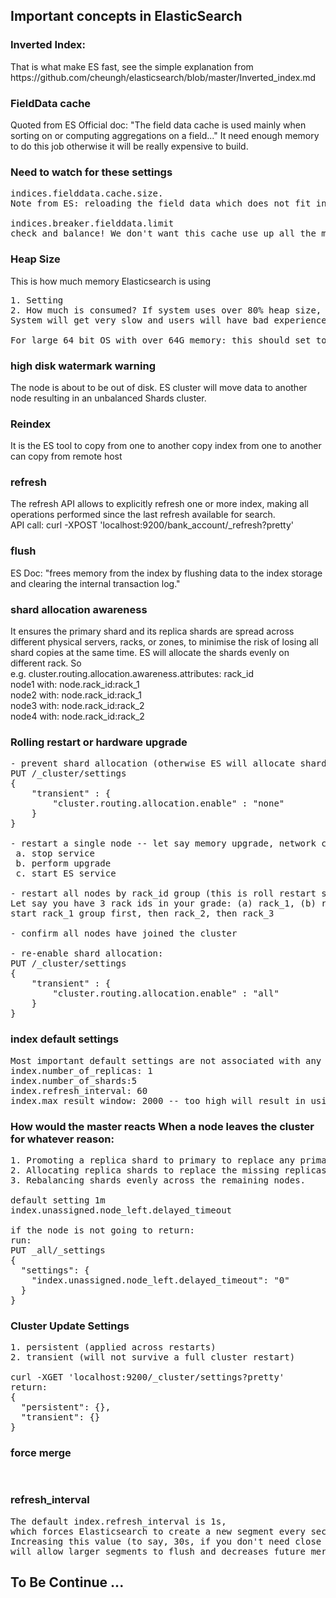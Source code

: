 ## Important concepts in ElasticSearch
### Inverted Index:
<p>That is what make ES fast, see the simple explanation 
from https://github.com/cheungh/elasticsearch/blob/master/Inverted_index.md</p>

### FieldData cache 
<p>
Quoted from ES Official doc: "The field data cache is used mainly when sorting on or computing aggregations on a field..."  
It need enough memory to do this job otherwise it will be really expensive to build. 
</p>

### Need to watch for these settings
<pre>
indices.fielddata.cache.size.  
Note from ES: reloading the field data which does not fit into your cache will be expensive and perform poorly.   

indices.breaker.fielddata.limit  
check and balance! We don't want this cache use up all the memory on the node.  
</pre>

### Heap Size
This is how much memory Elasticsearch is using
<pre>
1. Setting  
2. How much is consumed? If system uses over 80% heap size, it is in an alarm state. 
System will get very slow and users will have bad experience encountering circuit breaker.  

For large 64 bit OS with over 64G memory: this should set to 31GB.
</pre>

### high disk watermark warning
The node is about to be out of disk. 
ES cluster will move data to another node resulting in an unbalanced Shards cluster.

### Reindex 
It is the ES tool to copy from one to another 
copy index from one to another  
can copy from remote host

### refresh
<p>The refresh API allows to explicitly refresh one or more index, making all operations performed since the last refresh available for search. <br>
 API call: curl -XPOST 'localhost:9200/bank_account/_refresh?pretty'
</p>
 
### flush
ES Doc: "frees memory from the index by flushing data to the index storage and clearing the internal transaction log."

### shard allocation awareness
<p>It ensures the primary shard and its replica shards are spread across different physical servers, racks, or zones, to minimise the risk of losing all shard copies at the same time. ES will allocate the shards evenly on different rack. So <br>
e.g. 
cluster.routing.allocation.awareness.attributes: rack_id<br> 
node1 with: node.rack_id:rack_1 <br>
node2 with: node.rack_id:rack_1 <br>
node3 with: node.rack_id:rack_2 <br>
node4 with: node.rack_id:rack_2 <br>
</p>

### Rolling restart or hardware upgrade
<pre>
- prevent shard allocation (otherwise ES will allocate shard accross other nodes
PUT /_cluster/settings
{
    "transient" : {
        "cluster.routing.allocation.enable" : "none"
    }
}

- restart a single node -- let say memory upgrade, network card upgrade, add harddrive
 a. stop service
 b. perform upgrade
 c. start ES service 

- restart all nodes by rack_id group (this is roll restart step)
Let say you have 3 rack ids in your grade: (a) rack_1, (b) rack_2, (c) rack_3
start rack_1 group first, then rack_2, then rack_3

- confirm all nodes have joined the cluster

- re-enable shard allocation:
PUT /_cluster/settings
{
    "transient" : {
        "cluster.routing.allocation.enable" : "all"
    }
}
</pre>

### index default settings
<pre>
Most important default settings are not associated with any specific index module 
index.number_of_replicas: 1
index.number_of_shards:5
index.refresh_interval: 60
index.max_result_window: 2000 -- too high will result in using heap memory
</pre>

### How would the master reacts When a node leaves the cluster for whatever reason:
<pre>
1. Promoting a replica shard to primary to replace any primaries that were on the missing node.
2. Allocating replica shards to replace the missing replicas (assuming there are enough nodes).
3. Rebalancing shards evenly across the remaining nodes.

default setting 1m
index.unassigned.node_left.delayed_timeout

if the node is not going to return:
run:
PUT _all/_settings
{
  "settings": {
    "index.unassigned.node_left.delayed_timeout": "0"
  }
}
</pre>

### Cluster Update Settings
<pre>
1. persistent (applied across restarts) 
2. transient (will not survive a full cluster restart)

curl -XGET 'localhost:9200/_cluster/settings?pretty'
return:
{
  "persistent": {},
  "transient": {}
}
</pre>

### force merge
<pre>

</pre>

### refresh_interval

<pre>
The default index.refresh_interval is 1s, 
which forces Elasticsearch to create a new segment every second. 
Increasing this value (to say, 30s, if you don't need close to real time data) 
will allow larger segments to flush and decreases future merge pressure.
</pre>

## To Be Continue ...
 
